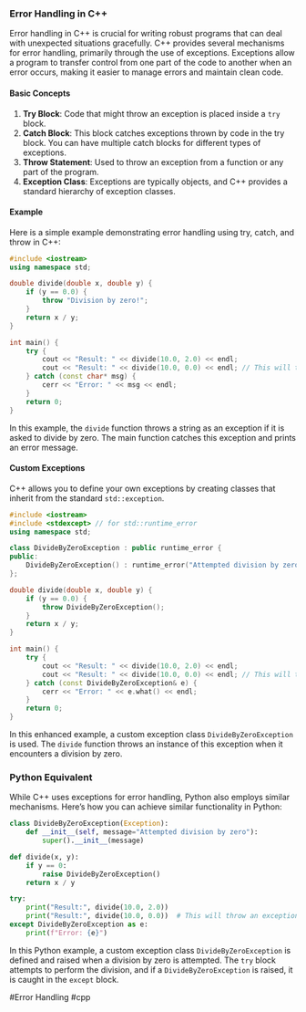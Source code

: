 ### Error Handling in C++

Error handling in C++ is crucial for writing robust programs that can deal with unexpected situations gracefully. C++ provides several mechanisms for error handling, primarily through the use of exceptions. Exceptions allow a program to transfer control from one part of the code to another when an error occurs, making it easier to manage errors and maintain clean code.

#### Basic Concepts

1. **Try Block**: Code that might throw an exception is placed inside a `try` block.
2. **Catch Block**: This block catches exceptions thrown by code in the try block. You can have multiple catch blocks for different types of exceptions.
3. **Throw Statement**: Used to throw an exception from a function or any part of the program.
4. **Exception Class**: Exceptions are typically objects, and C++ provides a standard hierarchy of exception classes.

#### Example

Here is a simple example demonstrating error handling using try, catch, and throw in C++:

```cpp
#include <iostream>
using namespace std;

double divide(double x, double y) {
    if (y == 0.0) {
        throw "Division by zero!";
    }
    return x / y;
}

int main() {
    try {
        cout << "Result: " << divide(10.0, 2.0) << endl;
        cout << "Result: " << divide(10.0, 0.0) << endl; // This will throw an exception
    } catch (const char* msg) {
        cerr << "Error: " << msg << endl;
    }
    return 0;
}
```

In this example, the `divide` function throws a string as an exception if it is asked to divide by zero. The main function catches this exception and prints an error message.

#### Custom Exceptions

C++ allows you to define your own exceptions by creating classes that inherit from the standard `std::exception`.

```cpp
#include <iostream>
#include <stdexcept> // for std::runtime_error
using namespace std;

class DivideByZeroException : public runtime_error {
public:
    DivideByZeroException() : runtime_error("Attempted division by zero") {}
};

double divide(double x, double y) {
    if (y == 0.0) {
        throw DivideByZeroException();
    }
    return x / y;
}

int main() {
    try {
        cout << "Result: " << divide(10.0, 2.0) << endl;
        cout << "Result: " << divide(10.0, 0.0) << endl; // This will throw an exception
    } catch (const DivideByZeroException& e) {
        cerr << "Error: " << e.what() << endl;
    }
    return 0;
}
```

In this enhanced example, a custom exception class `DivideByZeroException` is used. The `divide` function throws an instance of this exception when it encounters a division by zero.

### Python Equivalent

While C++ uses exceptions for error handling, Python also employs similar mechanisms. Here’s how you can achieve similar functionality in Python:

```python
class DivideByZeroException(Exception):
    def __init__(self, message="Attempted division by zero"):
        super().__init__(message)

def divide(x, y):
    if y == 0:
        raise DivideByZeroException()
    return x / y

try:
    print("Result:", divide(10.0, 2.0))
    print("Result:", divide(10.0, 0.0))  # This will throw an exception
except DivideByZeroException as e:
    print(f"Error: {e}")
```

In this Python example, a custom exception class `DivideByZeroException` is defined and raised when a division by zero is attempted. The `try` block attempts to perform the division, and if a `DivideByZeroException` is raised, it is caught in the `except` block.

#Error Handling #cpp
